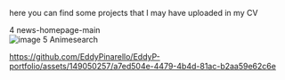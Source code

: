 here you can find some projects that I may have uploaded in my CV 

 4 news-homepage-main  
![image](https://github.com/EddyPinarello/EddyP-portfolio/assets/149050257/72a7308d-bca3-4105-b7c6-9926ba05e231)
5 Animesearch



https://github.com/EddyPinarello/EddyP-portfolio/assets/149050257/a7ed504e-4479-4b4d-81ac-b2aa59e62c6e




